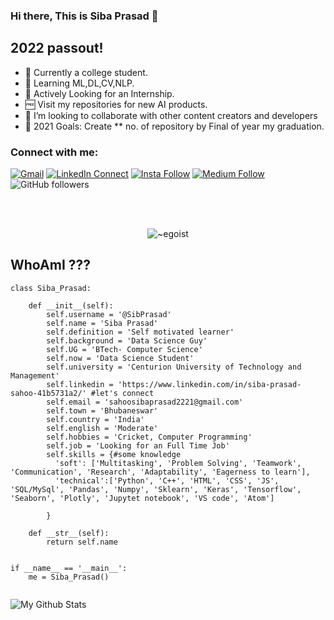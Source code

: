 ### Hi there, This is Siba Prasad 👋

## 2022 passout!
- 🛃 Currently a college student.
- 🌱 Learning ML,DL,CV,NLP.
- 🔑 Actively Looking for an Internship.
- 🆓 Visit my repositories for new AI products.
- 👯 I’m looking to collaborate with other content creators and developers
- 💫 2021 Goals: Create ** no. of repository by Final of year my graduation.


### Connect with me:

[![Gmail](https://img.shields.io/badge/%20-Send%20Mail-black?color=14171A&labelColor=ef5350&logo=gmail&logoColor=ffffff)](mailto:sahoosibaprasad2221@gmail.com?subject=From%20GitHub&body=Hi,%20there.%20Found%20you%20from%20GitHub.)
[![LinkedIn Connect](https://img.shields.io/badge/%20-Connect-black?color=14171A&labelColor=212121&logo=linkedin&logoColor=ffffff)](https://www.linkedin.com/in/siba-prasad-sahoo-41b5731a2/)
[![Insta Follow](https://img.shields.io/badge/%20-Follow-black?color=14171A&labelColor=d81b60&logo=instagram&logoColor=ffffff)](https://www.instagram.com/__yours_siba__/)
[![Medium Follow](https://img.shields.io/badge/%20-Follow-black?color=14171A&labelColor=050404&logo=medium&logoColor=ffffff)](https://sahoosibaprasad.medium.com/)
![GitHub followers](https://img.shields.io/github/followers/SibPrasad?label=follow&style=social)


<br />
<br />
<p align="center"> <img src="https://komarev.com/ghpvc/?username=SibPrasad" alt="~egoist" /> </p>


## WhoAmI ???

```
class Siba_Prasad:

    def __init__(self):
        self.username = '@SibPrasad'
        self.name = 'Siba Prasad'
        self.definition = 'Self motivated learner'
        self.background = 'Data Science Guy' 
        self.UG = 'BTech- Computer Science'
        self.now = 'Data Science Student'
        self.university = 'Centurion University of Technology and Management'
        self.linkedin = 'https://www.linkedin.com/in/siba-prasad-sahoo-41b5731a2/' #let's connect
        self.email = 'sahoosibaprasad2221@gmail.com'
        self.town = 'Bhubaneswar'
        self.country = 'India'
        self.english = 'Moderate'
        self.hobbies = 'Cricket, Computer Programming'
        self.job = 'Looking for an Full Time Job'
        self.skills = {#some knowledge
          'soft': ['Multitasking', 'Problem Solving', 'Teamwork', 'Communication', 'Research', 'Adaptability', 'Eagerness to learn'],
          'technical':['Python', 'C++', 'HTML', 'CSS', 'JS', 'SQL/MySql', 'Pandas', 'Numpy', 'Sklearn', 'Keras', 'Tensorflow', 'Seaborn', 'Plotly', 'Jupytet notebook', 'VS code', 'Atom']

        }

    def __str__(self):
        return self.name


if __name__ == '__main__':
    me = Siba_Prasad()
    
```







<img align="left" alt="My Github Stats" src="https://github-readme-stats.vercel.app/api?username=SibPrasad&show_icons=true&hide_border=true" />
